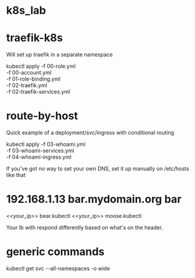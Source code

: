 # k8s_lab


# traefik-k8s
Will set up traefik in a separate namespace

kubectl apply -f 00-role.yml \
              -f 00-account.yml \
              -f 01-role-binding.yml \
              -f 02-traefik.yml \
              -f 02-traefik-services.yml

# route-by-host
Quick example of a deployment/svc/ingress with conditional routing

kubectl apply -f 03-whoami.yml \
              -f 03-whoami-services.yml \
              -f 04-whoami-ingress.yml

If you've got no way to set your own DNS, set it up manually on /etc/hosts like that

# 192.168.1.13 bar.mydomain.org bar
<<your_ip>> bear.kubectl
<<your_ip>> moose.kubectl 

Your lb with respond differently based on what's on the header.



# generic commands

kubectl get svc --all-namespaces -o wide
